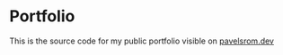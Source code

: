 # Portfolio

This is the source code for my public portfolio visible on [pavelsrom.dev](https://pavelsrom.dev)
